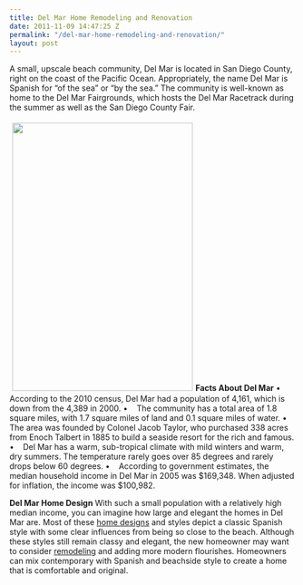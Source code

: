 ```yaml
---
title: Del Mar Home Remodeling and Renovation
date: 2011-11-09 14:47:25 Z
permalink: "/del-mar-home-remodeling-and-renovation/"
layout: post
---
```


A small, upscale beach community, Del Mar is located in San Diego County, right on the coast of the Pacific Ocean. Appropriately, the name Del Mar is Spanish for “of the sea” or “by the sea.” The community is well-known as home to the Del Mar Fairgrounds, which hosts the Del Mar Racetrack during the summer as well as the San Diego County Fair.

<img class="alignright" style="margin: 5px;" src="http://www.murraylampert.com/images/gallery/blog/La-Jolla-Remodel.jpg" alt="" width="318" height="473" /><strong>Facts About Del Mar</strong>
•    According to the 2010 census, Del Mar had a population of 4,161, which is down from the 4,389 in 2000.
•    The community has a total area of 1.8 square miles, with 1.7 square miles of land and 0.1 square miles of water.
•    The area was founded by Colonel Jacob Taylor, who purchased 338 acres from Enoch Talbert in 1885 to build a seaside resort for the rich and famous.
•    Del Mar has a warm, sub-tropical climate with mild winters and warm, dry summers. The temperature rarely goes over 85 degrees and rarely drops below 60 degrees.
•    According to government estimates, the median household income in Del Mar in 2005 was $169,348. When adjusted for inflation, the income was $100,982.

<strong>Del Mar Home Design</strong>
With such a small population with a relatively high median income, you can imagine how large and elegant the homes in Del Mar are. Most of these <a href="http://www.murraylampert.com/san-diego-home-design-serivces/">home designs</a> and styles depict a classic Spanish style with some clear influences from being so close to the beach. Although these styles still remain classy and elegant, the new homeowner may want to consider <a href="http://www.murraylampert.com/remodel/">remodeling</a> and adding more modern flourishes. Homeowners can mix contemporary with Spanish and beachside style to create a home that is comfortable and original.
